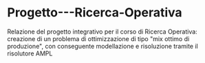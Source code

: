 # Progetto---Ricerca-Operativa
Relazione del progetto integrativo per il corso di Ricerca Operativa: creazione di un problema di ottimizzazione di tipo "mix ottimo di produzione", con conseguente modellazione e risoluzione tramite il risolutore AMPL
